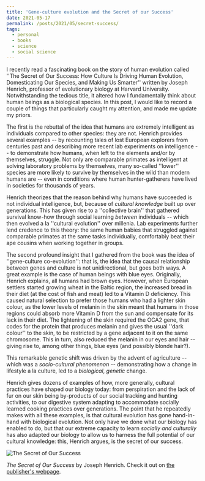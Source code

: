 ```yaml
---
title: 'Gene-culture evolution and the Secret of our Success'
date: 2021-05-17
permalink: /posts/2021/05/secret-success/
tags:
  - personal
  - books
  - science
  - social science
---
```


I recently read a fascinating book on the story of human evolution called ''The Secret of Our Success: How Culture Is Driving Human Evolution, Domesticating Our Species, and Making Us Smarter'' written by Joseph Henrich, professor of evolutionary biology at Harvard University. Notwithstanding the tedious title, it altered how I fundamentally think about human beings as a biological species. In this post, I would like to record a couple of things that particularly caught my attention, and made me update my priors.

The first is the rebuttal of the idea that humans are extremely intelligent as individuals compared to other species: they are not. Henrich provides several examples -- by recounting tales of lost European explorers from centuries past and describing more recent lab experiments on intelligence -- to demonstrate how humans, when left to the elements and/or by themselves, struggle. Not only are comparable primates as intelligent at solving laboratory problems by themselves, many so-called ''lower'' species are more likely to survive by themselves in the wild than modern humans are -- even in conditions where human hunter-gatherers have lived in societies for thousands of years.

Henrich theorizes that the reason behind why humans have succeeded is not individual intelligence, but, because of *cultural knowledge* built up over generations. This has given rise to a ''collective brain'' that gathered survival know-how through social learning *between* individuals -- which then evolved a la ''cultural evolution'' over millenia. Lab experiments further lend credence to this theory: the same human babies that struggled against comparable primates at the same tasks individually, comfortably beat their ape cousins when working together in groups.

The second profound insight that I gathered from the book was the idea of ''gene-culture co-evolution'': that is, the idea that the causal relationship between genes and culture is not unidirectional, but goes both ways. A great example is the case of human beings with blue eyes. Originally, Henrich explains, all humans had brown eyes. However, when European settlers started growing wheat in the Baltic region, the increased bread in their diet (at the cost of fish and meat) led to a Vitamin D deficiency. This caused natural selection to prefer those humans who had a lighter skin colour, as the lower levels of melanin in the skin meant that humans in those regions could absorb more Vitamin D from the sun and compensate for its lack in their diet. The lightening of the skin required the OCA2 gene, that codes for the protein that produces melanin and gives the usual ''dark colour'' to the skin, to be restricted by a gene adjacent to it on the same chromosome. This in turn, also reduced the melanin in our eyes and hair -- giving rise to, among other things, blue eyes (and possibly blonde hair?).

This remarkable genetic shift was driven by the advent of agriculture -- which was a *socio-cultural phenomenon* -- demonstrating how a change in lifestyle a la culture, led to a *biological*, *genetic* change.

Henrich gives dozens of examples of how, more generally, cultural practices have shaped our biology today: from perspiration and the lack of fur on our skin being by-products of our social tracking and hunting activities, to our digestive system adapting to accommodate socially learned cooking practices over generations. The point that he repeatedly makes with all these examples, is that cultural evolution has gone hand-in-hand with biological evolution. Not only have we done what our biology has enabled to do, but that our extreme capacity to learn *socially and culturally* has also adapted our biology to allow us to harness the full potential of our cultural knowledge: this, Henrich argues, is the secret of our success.


![The Secret of Our Success](https://www.subhayan.com/files/images/secret-success.jpg)

*The Secret of Our Success* by Joseph Henrich. Check it out on [the publisher's webpage](https://press.princeton.edu/books/paperback/9780691178431/the-secret-of-our-success).
